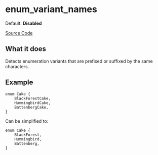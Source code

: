 # enum_variant_names

Default: **Disabled**

[Source Code](https://github.com/software-mansion/cairo-lint/tree/main/src/lints/enum_variant_names.rs#L37)

## What it does

Detects enumeration variants that are prefixed or suffixed by the same characters.

## Example

```cairo
enum Cake {
    BlackForestCake,
    HummingbirdCake,
    BattenbergCake,
}
```

Can be simplified to:

```cairo
enum Cake {
    BlackForest,
    Hummingbird,
    Battenberg,
}
```
